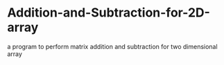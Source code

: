 # Addition-and-Subtraction-for-2D-array
a program to perform matrix addition and subtraction for two dimensional array
